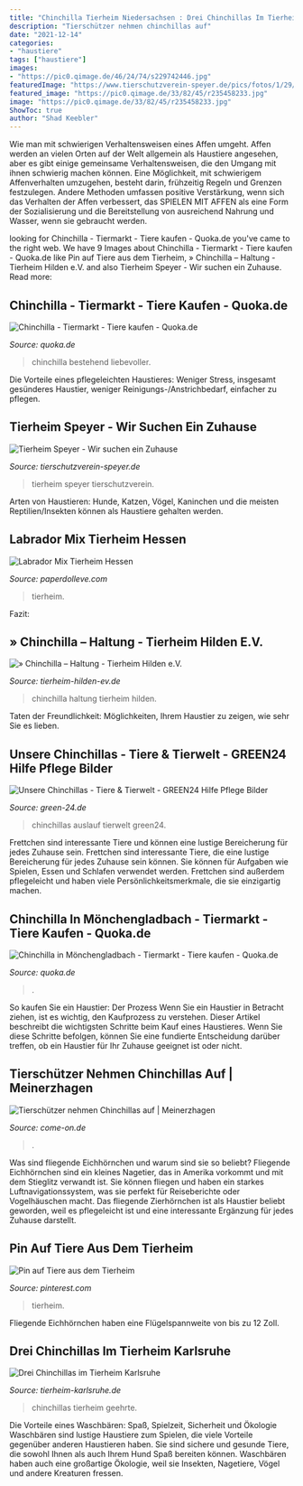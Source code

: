 ```yaml
---
title: "Chinchilla Tierheim Niedersachsen : Drei Chinchillas Im Tierheim Karlsruhe"
description: "Tierschützer nehmen chinchillas auf"
date: "2021-12-14"
categories:
- "haustiere"
tags: ["haustiere"]
images:
- "https://pic0.qimage.de/46/24/74/s229742446.jpg"
featuredImage: "https://www.tierschutzverein-speyer.de/pics/fotos/1/29/Tierheim,Chinchilla_(1_von_1).jpg"
featured_image: "https://pic0.qimage.de/33/82/45/r235458233.jpg"
image: "https://pic0.qimage.de/33/82/45/r235458233.jpg"
ShowToc: true
author: "Shad Keebler"
---
```



Wie man mit schwierigen Verhaltensweisen eines Affen umgeht.
Affen werden an vielen Orten auf der Welt allgemein als Haustiere angesehen, aber es gibt einige gemeinsame Verhaltensweisen, die den Umgang mit ihnen schwierig machen können. Eine Möglichkeit, mit schwierigem Affenverhalten umzugehen, besteht darin, frühzeitig Regeln und Grenzen festzulegen. Andere Methoden umfassen positive Verstärkung, wenn sich das Verhalten der Affen verbessert, das SPIELEN MIT AFFEN als eine Form der Sozialisierung und die Bereitstellung von ausreichend Nahrung und Wasser, wenn sie gebraucht werden.

	

		
looking for Chinchilla - Tiermarkt - Tiere kaufen - Quoka.de you've came to the right web. We have 9 Images about Chinchilla - Tiermarkt - Tiere kaufen - Quoka.de like Pin auf Tiere aus dem Tierheim, » Chinchilla – Haltung - Tierheim Hilden e.V. and also Tierheim Speyer - Wir suchen ein Zuhause. Read more:
		
    
## Chinchilla - Tiermarkt - Tiere Kaufen - Quoka.de

<img loading=lazy src="https://pic0.qimage.de/33/82/45/r235458233.jpg" onerror="this.onerror=null;this.src='https://tse2.mm.bing.net/th?id=OIP.bNdNtk2POTs_csRZKdi2CwAAAA&amp;pid=15.1';" alt="Chinchilla - Tiermarkt - Tiere kaufen - Quoka.de">

_Source: quoka.de_

>chinchilla bestehend liebevoller. 

	

Die Vorteile eines pflegeleichten Haustieres: Weniger Stress, insgesamt gesünderes Haustier, weniger Reinigungs-/Anstrichbedarf, einfacher zu pflegen.

    
## Tierheim Speyer - Wir Suchen Ein Zuhause

<img loading=lazy src="https://www.tierschutzverein-speyer.de/pics/fotos/1/29/Tierheim,Chinchilla_(1_von_1).jpg" onerror="this.onerror=null;this.src='https://tse3.mm.bing.net/th?id=OIP.hBv-FZFOJO7j9dJTEsSa4wHaCw&amp;pid=15.1';" alt="Tierheim Speyer - Wir suchen ein Zuhause">

_Source: tierschutzverein-speyer.de_

>tierheim speyer tierschutzverein. 

	

Arten von Haustieren: Hunde, Katzen, Vögel, Kaninchen und die meisten Reptilien/Insekten können als Haustiere gehalten werden.

    
## Labrador Mix Tierheim Hessen

<img loading=lazy src="https://www.zypernpfoten-in-not.de/images/Hunde/2020/1-Profilbilder/Daniella2-Tierschutz-Zypern-Hund-prof.jpg" onerror="this.onerror=null;this.src='https://tse4.mm.bing.net/th?id=OIP.1nUOyLicnbPXDUXrFlqoTwAAAA&amp;pid=15.1';" alt="Labrador Mix Tierheim Hessen">

_Source: paperdolleve.com_

>tierheim. 

	

Fazit:

    
## » Chinchilla – Haltung - Tierheim Hilden E.V.

<img loading=lazy src="https://www.tierheim-hilden-ev.de/wp-content/uploads/2017/11/HP1.jpg" onerror="this.onerror=null;this.src='https://tse3.mm.bing.net/th?id=OIP.JUcw0Lxkzhz3r3J3kLV2vQHaJ4&amp;pid=15.1';" alt="» Chinchilla – Haltung - Tierheim Hilden e.V.">

_Source: tierheim-hilden-ev.de_

>chinchilla haltung tierheim hilden. 

	

Taten der Freundlichkeit: Möglichkeiten, Ihrem Haustier zu zeigen, wie sehr Sie es lieben.

    
## Unsere Chinchillas - Tiere &amp; Tierwelt - GREEN24 Hilfe Pflege Bilder

<img loading=lazy src="http://green-24.de/06/bilder-upload/thumbs/cqs1193488178j.JPG" onerror="this.onerror=null;this.src='https://tse3.mm.bing.net/th?id=OIP.fouc3k_Nwclemt-5cB1CigAAAA&amp;pid=15.1';" alt="Unsere Chinchillas - Tiere &amp; Tierwelt - GREEN24 Hilfe Pflege Bilder">

_Source: green-24.de_

>chinchillas auslauf tierwelt green24. 

	

Frettchen sind interessante Tiere und können eine lustige Bereicherung für jedes Zuhause sein.
Frettchen sind interessante Tiere, die eine lustige Bereicherung für jedes Zuhause sein können. Sie können für Aufgaben wie Spielen, Essen und Schlafen verwendet werden. Frettchen sind außerdem pflegeleicht und haben viele Persönlichkeitsmerkmale, die sie einzigartig machen.

    
## Chinchilla In Mönchengladbach - Tiermarkt - Tiere Kaufen - Quoka.de

<img loading=lazy src="https://pic0.qimage.de/46/24/74/s229742446.jpg" onerror="this.onerror=null;this.src='https://tse3.mm.bing.net/th?id=OIP.QLFKxpq2aYNkbDczlwvYoAAAAA&amp;pid=15.1';" alt="Chinchilla in Mönchengladbach - Tiermarkt - Tiere kaufen - Quoka.de">

_Source: quoka.de_

>. 

	

So kaufen Sie ein Haustier: Der Prozess
Wenn Sie ein Haustier in Betracht ziehen, ist es wichtig, den Kaufprozess zu verstehen. Dieser Artikel beschreibt die wichtigsten Schritte beim Kauf eines Haustieres. Wenn Sie diese Schritte befolgen, können Sie eine fundierte Entscheidung darüber treffen, ob ein Haustier für Ihr Zuhause geeignet ist oder nicht.

    
## Tierschützer Nehmen Chinchillas Auf | Meinerzhagen

<img loading=lazy src="https://www.come-on.de/bilder/2016/12/14/7112804/1474916634-3be71e77-e742-4b52-be56-71747005f045-1biqV0NNG.jpg" onerror="this.onerror=null;this.src='https://tse2.mm.bing.net/th?id=OIP.sbRqAQT0EsO1ayCEL7m3DgHaEK&amp;pid=15.1';" alt="Tierschützer nehmen Chinchillas auf | Meinerzhagen">

_Source: come-on.de_

>. 

	

Was sind fliegende Eichhörnchen und warum sind sie so beliebt?
Fliegende Eichhörnchen sind ein kleines Nagetier, das in Amerika vorkommt und mit dem Stieglitz verwandt ist. Sie können fliegen und haben ein starkes Luftnavigationssystem, was sie perfekt für Reiseberichte oder Vogelhäuschen macht. Das fliegende Zierhörnchen ist als Haustier beliebt geworden, weil es pflegeleicht ist und eine interessante Ergänzung für jedes Zuhause darstellt.

    
## Pin Auf Tiere Aus Dem Tierheim

<img loading=lazy src="https://i.pinimg.com/originals/46/2c/0b/462c0b7895135882ff8557d8843fb122.png" onerror="this.onerror=null;this.src='https://tse1.mm.bing.net/th?id=OIP.76eAdgvvot_8NZF6hAyUvQHaGQ&amp;pid=15.1';" alt="Pin auf Tiere aus dem Tierheim">

_Source: pinterest.com_

>tierheim. 

	

Fliegende Eichhörnchen haben eine Flügelspannweite von bis zu 12 Zoll.

    
## Drei Chinchillas Im Tierheim Karlsruhe

<img loading=lazy src="https://www.tierheim-karlsruhe.de/wp-content/uploads/2017/10/20170726_193937-768x541.jpg" onerror="this.onerror=null;this.src='https://tse2.mm.bing.net/th?id=OIP.51mErnukG7isoYMGYxbQUwHaFN&amp;pid=15.1';" alt="Drei Chinchillas im Tierheim Karlsruhe">

_Source: tierheim-karlsruhe.de_

>chinchillas tierheim geehrte. 

	

Die Vorteile eines Waschbären: Spaß, Spielzeit, Sicherheit und Ökologie
Waschbären sind lustige Haustiere zum Spielen, die viele Vorteile gegenüber anderen Haustieren haben. Sie sind sichere und gesunde Tiere, die sowohl Ihnen als auch Ihrem Hund Spaß bereiten können. Waschbären haben auch eine großartige Ökologie, weil sie Insekten, Nagetiere, Vögel und andere Kreaturen fressen.


